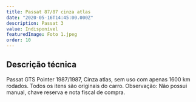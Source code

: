 ```yaml
---
title: Passat 87/87 cinza atlas
date: "2020-05-16T14:45:00.000Z"
description: Passat 3
value: Indisponível
featuredImage: Foto 1.jpeg
order: 10
---
```


## Descrição técnica

Passat GTS Pointer 1987/1987, Cinza atlas, sem uso com apenas 1600 km rodados. Todos os itens são originais do carro.
Observação: Não possui manual, chave reserva e nota fiscal de compra.
